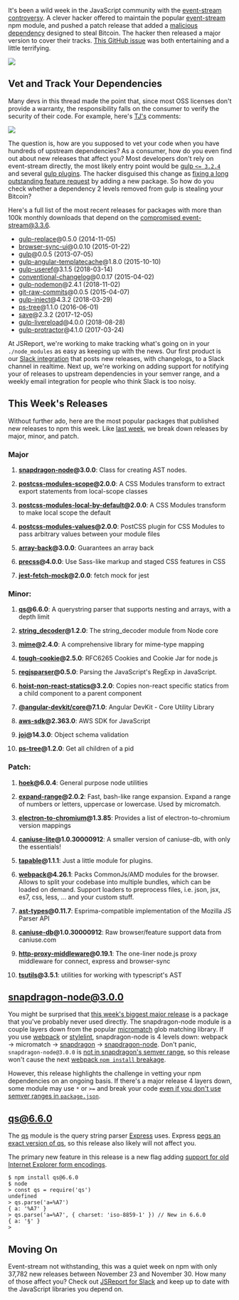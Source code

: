It's been a wild week in the JavaScript community with the [event-stream controversy](https://blog.npmjs.org/post/180565383195/details-about-the-event-stream-incident). A clever hacker offered to maintain the popular [event-stream](https://www.npmjs.com/package/event-stream) npm module, and pushed a patch release that added a [malicious dependency](https://github.com/dominictarr/event-stream/issues/116?ref=hvper.com&utm_source=hvper.com&utm_medium=website#issue-382854428) designed to steal Bitcoin. The hacker then released a major version to cover their tracks. [This GitHub issue](https://github.com/dominictarr/event-stream/issues/116) was both entertaining and a little terrifying.

<img src="https://media.giphy.com/media/a9gu5GIJGJ9du/giphy.gif">

Vet and Track Your Dependencies
-------------------------------

Many devs in this thread made the point that, since most OSS licenses don't provide a warranty, the responsibility falls on the consumer to verify the security of their code. For example, here's [TJ's](https://github.com/tj) comments:

<img src="https://i.imgur.com/kpIr36Z.png">

The question is, how are you supposed to vet your code when you have hundreds of upstream dependencies? As a consumer, how do you even find out about new releases that affect you? Most developers don't rely on event-stream directly, the most likely entry point would be [gulp `<= 3.2.4`](https://www.npmjs.com/package/gulp/v/3.2.4) and several [gulp plugins](https://www.npmjs.com/package/gulp-livereload). The hacker disguised this change as [fixing a long outstanding feature request](https://github.com/dominictarr/event-stream/issues/73) by adding a new package. So how do you check whether a dependency 2 levels removed from gulp is stealing your Bitcoin?

Here's a full list of the most recent releases for packages with more than 100k monthly downloads that depend on the [compromised event-stream@3.3.6](https://js.report/package/event-stream/3.3.6).

* [gulp-replace](https://npmjs.com/package/gulp-replace)@0.5.0 (2014-11-05)
* [browser-sync-ui](https://npmjs.com/package/browser-sync-ui)@0.0.10 (2015-01-22)
* [gulp](https://npmjs.com/package/gulp)@0.0.5 (2013-07-05)
* [gulp-angular-templatecache](https://npmjs.com/package/gulp-angular-templatecache)@1.8.0 (2015-10-10)
* [gulp-useref](https://npmjs.com/package/gulp-useref)@3.1.5 (2018-03-14)
* [conventional-changelog](https://npmjs.com/package/conventional-changelog)@0.0.17 (2015-04-02)
* [gulp-nodemon](https://npmjs.com/package/gulp-nodemon)@2.4.1 (2018-11-02)
* [git-raw-commits](https://npmjs.com/package/git-raw-commits)@0.0.5 (2015-04-07)
* [gulp-inject](https://npmjs.com/package/gulp-inject)@4.3.2 (2018-03-29)
* [ps-tree](https://npmjs.com/package/ps-tree)@1.1.0 (2016-06-01)
* [save](https://npmjs.com/package/save)@2.3.2 (2017-12-05)
* [gulp-livereload](https://npmjs.com/package/gulp-livereload)@4.0.0 (2018-08-28)
* [gulp-protractor](https://npmjs.com/package/gulp-protractor)@4.1.0 (2017-03-24)

At JSReport, we're working to make tracking what's going on in your `./node_modules` as easy as keeping up with the news. Our first product is our [Slack integration](https://js.report/slack) that posts new releases, with changelogs, to a Slack channel in realtime. Next up, we're working on adding support for notifying your of releases to upstream dependencies in your semver range, and a weekly email integration for people who think Slack is too noisy.

This Week's Releases
--------------------

Without further ado, here are the most popular packages that published new releases to npm this week. Like [last week](https://js.report/blog/this-week-on-npm-20181123), we break down releases by major, minor, and patch.

### Major

1) **[snapdragon-node](https://npmjs.com/package/snapdragon-node)@3.0.0**: Class for creating AST nodes.

2) **[postcss-modules-scope](https://npmjs.com/package/postcss-modules-scope)@2.0.0**: A CSS Modules transform to extract export statements from local-scope classes

3) **[postcss-modules-local-by-default](https://npmjs.com/package/postcss-modules-local-by-default)@2.0.0**: A CSS Modules transform to make local scope the default

4) **[postcss-modules-values](https://npmjs.com/package/postcss-modules-values)@2.0.0**: PostCSS plugin for CSS Modules to pass arbitrary values between your module files

5) **[array-back](https://npmjs.com/package/array-back)@3.0.0**: Guarantees an array back

6) **[precss](https://npmjs.com/package/precss)@4.0.0**: Use Sass-like markup and staged CSS features in CSS

7) **[jest-fetch-mock](https://npmjs.com/package/jest-fetch-mock)@2.0.0**: fetch mock for jest

### Minor:

1) **[qs](https://npmjs.com/package/qs)@6.6.0**: A querystring parser that supports nesting and arrays, with a depth limit

2) **[string_decoder](https://npmjs.com/package/string_decoder)@1.2.0**: The string_decoder module from Node core

3) **[mime](https://npmjs.com/package/mime)@2.4.0**: A comprehensive library for mime-type mapping

4) **[tough-cookie](https://npmjs.com/package/tough-cookie)@2.5.0**: RFC6265 Cookies and Cookie Jar for node.js

5) **[regjsparser](https://npmjs.com/package/regjsparser)@0.5.0**: Parsing the JavaScript's RegExp in JavaScript.

6) **[hoist-non-react-statics](https://npmjs.com/package/hoist-non-react-statics)@3.2.0**: Copies non-react specific statics from a child component to a parent component

7) **[@angular-devkit/core](https://npmjs.com/package/@angular-devkit/core)@7.1.0**: Angular DevKit - Core Utility Library

8) **[aws-sdk](https://npmjs.com/package/aws-sdk)@2.363.0**: AWS SDK for JavaScript

9) **[joi](https://npmjs.com/package/joi)@14.3.0**: Object schema validation

10) **[ps-tree](https://npmjs.com/package/ps-tree)@1.2.0**: Get all children of a pid

### Patch:

1) **[hoek](https://npmjs.com/package/hoek)@6.0.4**: General purpose node utilities

2) **[expand-range](https://npmjs.com/package/expand-range)@2.0.2**: Fast, bash-like range expansion. Expand a range of numbers or letters, uppercase or lowercase. Used by micromatch.

3) **[electron-to-chromium](https://npmjs.com/package/electron-to-chromium)@1.3.85**: Provides a list of electron-to-chromium version mappings

4) **[caniuse-lite](https://npmjs.com/package/caniuse-lite)@1.0.30000912**: A smaller version of caniuse-db, with only the essentials!

5) **[tapable](https://npmjs.com/package/tapable)@1.1.1**: Just a little module for plugins.

6) **[webpack](https://npmjs.com/package/webpack)@4.26.1**: Packs CommonJs/AMD modules for the browser. Allows to split your codebase into multiple bundles, which can be loaded on demand. Support loaders to preprocess files, i.e. json, jsx, es7, css, less, ... and your custom stuff.

7) **[ast-types](https://npmjs.com/package/ast-types)@0.11.7**: Esprima-compatible implementation of the Mozilla JS Parser API

8) **[caniuse-db](https://npmjs.com/package/caniuse-db)@1.0.30000912**: Raw browser/feature support data from caniuse.com

9) **[http-proxy-middleware](https://npmjs.com/package/http-proxy-middleware)@0.19.1**: The one-liner node.js proxy middleware for connect, express and browser-sync

10) **[tsutils](https://npmjs.com/package/tsutils)@3.5.1**: utilities for working with typescript's AST

snapdragon-node@3.0.0
---------------------

You might be surprised that [this week's biggest major release](https://github.com/here-be/snapdragon-node/blob/master/CHANGELOG.md#300---2018-11-24) is a package that you've probably never used directly. The snapdragon-node module is a couple layers down from the popular [micromatch](https://www.npmjs.com/package/micromatch) glob matching library. If you use [webpack](https://www.npmjs.com/package/webpack) or [stylelint](https://www.npmjs.com/package/stylelint), snapdragon-node is 4 levels down: webpack -> micromatch -> [snapdragon](https://www.npmjs.com/package/snapdragon) -> [snapdragon-node](https://www.npmjs.com/package/snapdragon-node). Don't panic, `snapdragon-node@3.0.0` is [not in snapdragon's semver range](https://github.com/here-be/snapdragon/blob/82fb20dc905ac0e22061ffaabaced311f296d4cd/package.json#L35), so this release won't cause the next [webpack `npm install` breakage](https://github.com/isaacs/node-graceful-fs/issues/139).

However, this release highlights the challenge in vetting your npm dependencies on an ongoing basis. If there's a major release 4 layers down, some module may use `*` or `>=` and break your code [even if you don't use semver ranges in `package.json`](http://thecodebarbarian.com/node-static-a-semver-parable.html).

qs@6.6.0
--------

The [qs](https://www.npmjs.com/package/qs) module is the query string parser [Express](https://www.npmjs.com/package/express) uses. Express [pegs an exact version of qs](https://github.com/expressjs/express/blob/dc538f6e810bd462c98ee7e6aae24c64d4b1da93/package.json#L50), so this release also likely will not affect you.

The primary new feature in this release is a new flag adding [support for old Internet Explorer form encodings](https://github.com/ljharb/qs/pull/268/files#diff-04c6e90faac2675aa89e2176d2eec7d8).

```
$ npm install qs@6.6.0
$ node
> const qs = require('qs')
undefined
> qs.parse('a=%A7')
{ a: '%A7' }
> qs.parse('a=%A7', { charset: 'iso-8859-1' }) // New in 6.6.0
{ a: '§' }
>
```

Moving On
---------

Event-stream not withstanding, this was a quiet week on npm with only 37,782 new releases between November 23 and November 30. How many of those affect you? Check out [JSReport for Slack](https://js.report/slack) and keep up to date with the JavaScript libraries you depend on.
